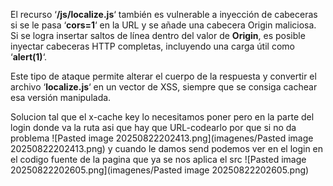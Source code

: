 El recurso ‘**/js/localize.js**‘ también es vulnerable a inyección de cabeceras si se le pasa ‘**cors=1**‘ en la URL y se añade una cabecera Origin maliciosa. Si se logra insertar saltos de línea dentro del valor de **Origin**, es posible inyectar cabeceras HTTP completas, incluyendo una carga útil como ‘**alert(1)**‘.

Este tipo de ataque permite alterar el cuerpo de la respuesta y convertir el archivo ‘**localize.js**‘ en un vector de XSS, siempre que se consiga cachear esa versión manipulada.

Solucion
tal que el x-cache key lo necesitamos poner pero en la parte del login donde va la ruta asi que hay que URL-codearlo por que si no da problema
 ![Pasted image 20250822202413.png](imagenes/Pasted image 20250822202413.png)
 y cuando le damos send podemos ver en el login en el codigo fuente de la pagina que ya se nos aplica el src
 ![Pasted image 20250822202605.png](imagenes/Pasted image 20250822202605.png)
 